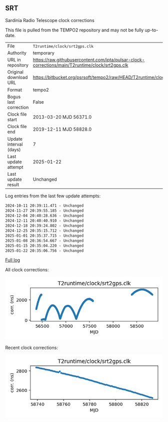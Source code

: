 
## SRT

Sardinia Radio Telescope clock corrections

This file is pulled from the TEMPO2 repository and may not be fully
up-to-date.

|     |     |
|:--- |:--- |
| File | `T2runtime/clock/srt2gps.clk` |
| Authority | temporary |
| URL in repository | <https://raw.githubusercontent.com/ipta/pulsar-clock-corrections/main/T2runtime/clock/srt2gps.clk> |
| Original download URL | <https://bitbucket.org/psrsoft/tempo2/raw/HEAD/T2runtime/clock/srt2gps.clk> |
| Format | tempo2 |
| Bogus last correction | False |
| Clock file start | 2013-03-20 MJD 56371.0 |
| Clock file end | 2019-12-11 MJD 58828.0 |
| Update interval (days) | 7 |
| Last update attempt | 2025-01-22 |
| Last update result | Unchanged |

Log entries from the last few update attempts:
```
2024-10-11 20:39:11.471 - Unchanged
2024-11-27 20:39:55.185 - Unchanged
2024-12-04 20:40:28.636 - Unchanged
2024-12-11 20:40:40.910 - Unchanged
2024-12-18 20:39:24.802 - Unchanged
2024-12-25 20:35:15.712 - Unchanged
2025-01-01 20:35:37.715 - Unchanged
2025-01-08 20:36:54.667 - Unchanged
2025-01-15 20:35:04.220 - Unchanged
2025-01-22 20:35:06.756 - Unchanged
```
[Full log](https://raw.githubusercontent.com/ipta/pulsar-clock-corrections/main/log/T2runtime/clock/srt2gps.clk.log)


All clock corrections:

![plot of all clock corrections](srt2gps.clk.png "All corrections")

Recent clock corrections:

![plot of recent clock corrections](srt2gps.clk.short.png "Recent corrections")

